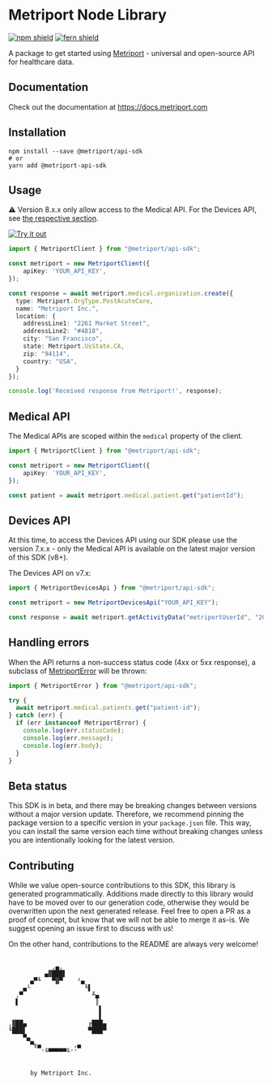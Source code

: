 # Metriport Node Library

[![npm shield](https://img.shields.io/npm/v/@metriport/api-sdk)](https://www.npmjs.com/package/@metriport/api-sdk)
[![fern shield](https://img.shields.io/badge/%F0%9F%8C%BF-SDK%20generated%20by%20Fern-brightgreen)](https://github.com/fern-api/fern)

A package to get started using [Metriport](https://metriport.com/) - universal and open-source API for healthcare data.

## Documentation

Check out the documentation at https://docs.metriport.com

## Installation

```
npm install --save @metriport/api-sdk
# or
yarn add @metriport-api-sdk
```

## Usage

⚠️ Version 8.x.x only allow access to the Medical API. For the Devices API, see [the respective section](#devices-api).

[![Try it out](https://developer.stackblitz.com/img/open_in_stackblitz.svg)](https://stackblitz.com/edit/metriport-ts-sdk-ws1txg?file=app.ts&view=editor)

```typescript
import { MetriportClient } from "@metriport/api-sdk";

const metriport = new MetriportClient({
    apiKey: 'YOUR_API_KEY',
});

const response = await metriport.medical.organization.create({
  type: Metriport.OrgType.PostAcuteCare,
  name: "Metriport Inc.",
  location: {
    addressLine1: "2261 Market Street",
    addressLine2: "#4818",
    city: "San Francisco",
    state: Metriport.UsState.CA,
    zip: "94114",
    country: "USA",
  }
});

console.log('Received response from Metriport!', response);
```

## Medical API

The Medical APIs are scoped within the `medical` property of the client. 

```ts
import { MetriportClient } from "@metriport/api-sdk";

const metriport = new MetriportClient({
    apiKey: 'YOUR_API_KEY',
});

const patient = await metriport.medical.patient.get("patientId");
```


## Devices API

At this time, to access the Devices API using our SDK please use the version 7.x.x - only the Medical API is available on the latest major version of this SDK (v8+).

The Devices API on v7.x:

```ts
import { MetriportDevicesApi } from "@metriport/api-sdk";

const metriport = new MetriportDevicesApi("YOUR_API_KEY");

const response = await metriport.getActivityData("metriportUserId", "2023-10-21");
```


## Handling errors

When the API returns a non-success status code (4xx or 5xx response), a subclass of [MetriportError](src/errors/MetriportError.ts) will be thrown:

```ts
import { MetriportError } from "@metriport/api-sdk";

try {
  await metriport.medical.patients.get("patient-id");
} catch (err) {
  if (err instanceof MetriportError) {
    console.log(err.statusCode);
    console.log(err.message);
    console.log(err.body); 
  }
}
```

## Beta status

This SDK is in beta, and there may be breaking changes between versions without a major version update. Therefore, we recommend pinning the package version to a specific version in your `package.json` file. This way, you can install the same version each time without breaking changes unless you are intentionally looking for the latest version.

## Contributing

While we value open-source contributions to this SDK, this library is generated programmatically. Additions made directly to this library would have to be moved over to our generation code, otherwise they would be overwritten upon the next generated release. Feel free to open a PR as a proof of concept, but know that we will not be able to merge it as-is. We suggest opening an issue first to discuss with us!

On the other hand, contributions to the README are always very welcome!

##

```
            ,▄,
          ▄▓███▌
      ▄▀╙   ▀▓▀    ²▄
    ▄└               ╙▌
  ,▀                   ╨▄
  ▌                     ║
                         ▌
                         ▌
,▓██▄                 ╔███▄
╙███▌                 ▀███▀
    ▀▄
      ▀╗▄         ,▄
         '╙▀▀▀▀▀╙''


      by Metriport Inc.

```
